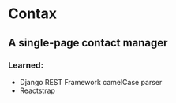 # Contax

## A single-page contact manager

### Learned:

- Django REST Framework camelCase parser
- Reactstrap
